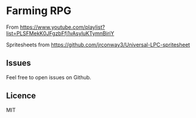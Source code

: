 # Farming RPG

From https://www.youtube.com/playlist?list=PLSFMekK0JFgzbFfj1vAsyluKTymnBiriY

Spritesheets from https://github.com/jrconway3/Universal-LPC-spritesheet
## Issues

Feel free to open issues on Github.

## Licence

MIT
